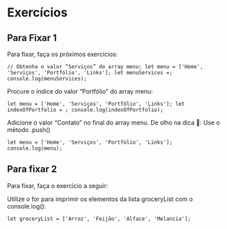 # Exercícios



## Para Fixar 1

Para fixar, faça os próximos exercícios:

``
// Obtenha o valor “Serviços” do array menu:
let menu = ['Home', 'Serviços', 'Portfólio', 'Links'];
let menuServices =;
console.log(menuServices);
``

Procure o índice do valor “Portfólio” do array menu:

``
let menu = ['Home', 'Serviços', 'Portfólio', 'Links'];
let indexOfPortfolio = ;
console.log(indexOfPortfolio);
``

Adicione o valor “Contato” no final do array menu.
De olho na dica 👀: Use o método .push()

``
let menu = ['Home', 'Serviços', 'Portfólio', 'Links'];
console.log(menu);
``

## Para fixar 2
Para fixar, faça o exercício a seguir:

Utilize o for para imprimir os elementos da lista groceryList com o console.log():

``
let groceryList = ['Arroz', 'Feijão', 'Alface', 'Melancia'];
``